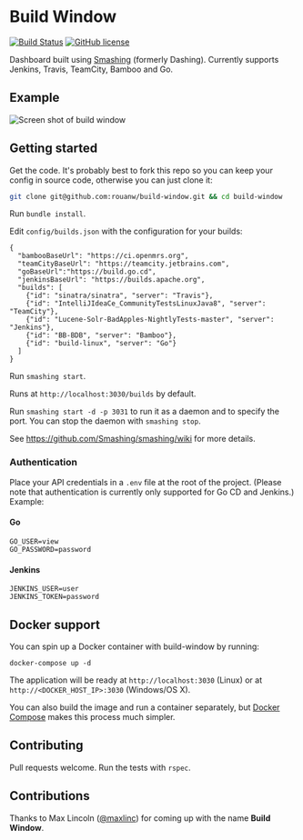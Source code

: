 # Build Window

[![Build Status](https://travis-ci.org/rouanw/build-window.svg?branch=master)](https://travis-ci.org/rouanw/build-window)
[![GitHub license](https://img.shields.io/github/license/rouanw/build-window.svg)](https://github.com/rouanw/build-window/blob/master/LICENSE)

Dashboard built using [Smashing](https://smashing.github.io) (formerly Dashing). Currently supports Jenkins, Travis, TeamCity, Bamboo and Go.

## Example

![Screen shot of build window](http://rouanw.github.io/images/build_health_screenshot.png "Example build dashboard")

## Getting started

Get the code. It's probably best to fork this repo so you can keep your config in source code, otherwise you can just clone it:

```sh
git clone git@github.com:rouanw/build-window.git && cd build-window
```

Run `bundle install`.

Edit `config/builds.json` with the configuration for your builds:

```
{
  "bambooBaseUrl": "https://ci.openmrs.org",
  "teamCityBaseUrl": "https://teamcity.jetbrains.com",
  "goBaseUrl":"https://build.go.cd",
  "jenkinsBaseUrl": "https://builds.apache.org",
  "builds": [
    {"id": "sinatra/sinatra", "server": "Travis"},
    {"id": "IntelliJIdeaCe_CommunityTestsLinuxJava8", "server": "TeamCity"},
    {"id": "Lucene-Solr-BadApples-NightlyTests-master", "server": "Jenkins"},
    {"id": "BB-BDB", "server": "Bamboo"},
    {"id": "build-linux", "server": "Go"}
  ]
}
```

Run `smashing start`.

Runs at `http://localhost:3030/builds` by default.

Run `smashing start -d -p 3031` to run it as a daemon and to specify the port. You can stop the daemon with `smashing stop`.

See https://github.com/Smashing/smashing/wiki for more details.

### Authentication

Place your API credentials in a `.env` file at the root of the project. (Please note that authentication is currently only supported for Go CD and Jenkins.) Example:

#### Go

```
GO_USER=view
GO_PASSWORD=password
```

#### Jenkins

```
JENKINS_USER=user
JENKINS_TOKEN=password
```

## Docker support

You can spin up a Docker container with build-window by running:

`docker-compose up -d`

The application will be ready at `http://localhost:3030` (Linux) or at `http://<DOCKER_HOST_IP>:3030` (Windows/OS X).

You can also build the image and run a container separately, but [Docker Compose](https://docs.docker.com/compose/install/) makes this process much simpler.

## Contributing

Pull requests welcome. Run the tests with `rspec`.

## Contributions

Thanks to Max Lincoln ([@maxlinc](https://github.com/maxlinc)) for coming up with the name __Build Window__.
